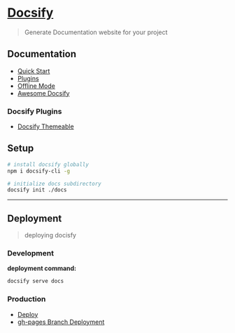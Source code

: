 # [Docsify](https://docsify.js.org/#/)
> Generate Documentation website for your project

## Documentation

- [Quick Start](https://docsify.js.org/#/quickstart)
- [Plugins](https://docsify.js.org/#/plugins)
- [Offline Mode](https://docsify.js.org/#/pwa)
- [Awesome Docsify](https://docsify.js.org/#/awesome)

### Docsify Plugins

- [Docsify Themeable](https://jhildenbiddle.github.io/docsify-themeable/#/)

## Setup
```bash
# install docsify globally
npm i docsify-cli -g
```

```bash
# initialize docs subdirectory
docsify init ./docs
```

---

## Deployment
> deploying docisfy 

### Development

**deployment command:**
```bash
docsify serve docs
```

### Production

- [Deploy](https://docsify.js.org/#/deploy)
- [gh-pages Branch Deployment](https://www.bruttin.com/2017/12/22/github-ghpages-worktree.html)
